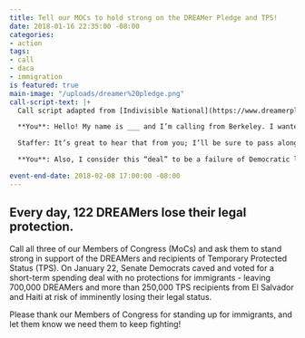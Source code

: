 ```yaml
---
title: Tell our MOCs to hold strong on the DREAMer Pledge and TPS!
date: 2018-01-16 22:35:00 -08:00
categories:
- action
tags:
- call
- daca
- immigration
is featured: true
main-image: "/uploads/dreamer%20pledge.png"
call-script-text: |+
  Call script adapted from [Indivisible National](https://www.dreamerpledge.org/dream-hero-call-script/)

  **You**: Hello! My name is ___ and I’m calling from Berkeley. I wanted to thank [Congresswoman / Senator] ___ for voting against the CR that didn’t include the Dream Act or protection for TPS recipients. Dreamers deserve Members of Congress who will stand with them and use their power to protect them from the Trump deportation machine, and I am proud that [Congresswoman / Senator] ___ used her power to do so.

  Staffer: It’s great to hear that from you; I’ll be sure to pass along your gratitude to the [Congresswoman / Senator].

  **You**: Also, I consider this “deal” to be a failure of Democratic leadership, and I expect [Senator / Congresswoman] ____ will work to ensure that the caucus stays strong in its convictions and votes to protect Dreamers.

event-end-date: 2018-02-08 17:00:00 -08:00
---
```


## Every day, 122 DREAMers lose their legal protection.

Call all three of our Members of Congress (MoCs) and ask them to stand strong in support of the DREAMers and recipients of Temporary Protected Status (TPS). On January 22, Senate Democrats caved and voted for a short-term spending deal with no protections for immigrants - leaving 700,000 DREAMers and more than 250,000 TPS recipients from El Salvador and Haiti at risk of imminently losing their legal status.

Please thank our Members of Congress for standing up for immigrants, and let them know we need them to keep fighting!